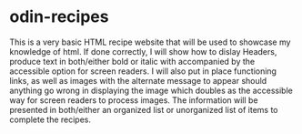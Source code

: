 # odin-recipes

This is a very basic HTML recipe website that will be used to showcase my knowledge of html. If done correctly, I will show how to dislay Headers, produce text in both/either bold or italic with accompanied by the accessible option for screen readers. I will also put in place functioning links, as well as images with the alternate message to appear should anything go wrong in displaying the image which doubles as the accessible way for screen readers to process images. The information will be presented in both/either an organized list or unorganized list of items to complete the recipes.